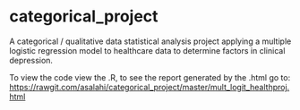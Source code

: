 # categorical_project
A categorical / qualitative data statistical analysis project applying a multiple logistic regression model to healthcare data to determine factors in clinical depression.

To view the code view the .R, to see the report generated by the .html go to: https://rawgit.com/asalahi/categorical_project/master/mult_logit_healthproj.html
